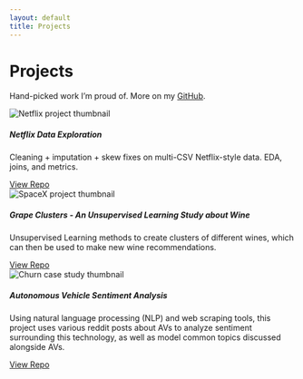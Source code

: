 ```yaml
---
layout: default
title: Projects
---
```


# Projects

<p>Hand-picked work I’m proud of. More on my <a href="https://github.com/andreafrancu1">GitHub</a>.</p>

<div class="row row-cols-1 row-cols-md-2 g-4">

  <!-- Project 1 -->
  <div class="col">
    <div class="card h-100">
      <img src="/assets/img/netflix_logo.jpg" class="card-img-top" alt="Netflix project thumbnail">
      <div class="card-body">
        <h5 class="card-title">Netflix Data Exploration</h5>
        <p class="card-text">Cleaning + imputation + skew fixes on multi-CSV Netflix-style data. EDA, joins, and metrics.</p>
        <a href="https://github.com/andreafrancu1/netflix-explorer" class="btn btn-primary">View Repo</a>
      </div>
    </div>
  </div>

  <!-- Project 2 -->
  <div class="col">
    <div class="card h-100">
      <img src="/assets/img/grapes_logo.jpg" class="card-img-top" alt="SpaceX project thumbnail">
      <div class="card-body">
        <h5 class="card-title">Grape Clusters - An Unsupervised Learning Study about Wine</h5>
        <p class="card-text">Unsupervised Learning methods to create clusters of different wines, which can then be used to make new wine recommendations.</p>
        <a href="https://github.com/andreafrancu1/grape-clusters" class="btn btn-primary">View Repo</a>
      </div>
    </div>
  </div>

  <!-- Project 3 -->
  <div class="col">
    <div class="card h-100">
      <img src="/assets/img/car_logo.jpg" class="card-img-top" alt="Churn case study thumbnail">
      <div class="card-body">
        <h5 class="card-title">Autonomous Vehicle Sentiment Analysis</h5>
        <p class="card-text">Using natural language processing (NLP) and web scraping tools, this project uses various reddit posts about AVs to analyze sentiment surrounding this technology, as well as model common topics discussed alongside AVs.</p>
        <a href="https://github.com/andreafrancu1/AV-sentiment-analysis" class="btn btn-primary">View Repo</a>
      </div>
    </div>
  </div>

</div>
